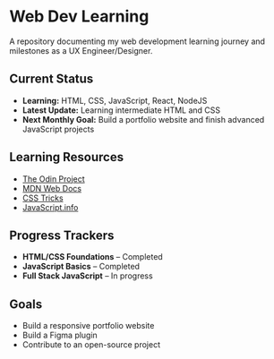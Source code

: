 # Web Dev Learning
A repository documenting my web development learning journey and milestones as a UX Engineer/Designer.

## Current Status
- **Learning:** HTML, CSS, JavaScript, React, NodeJS
- **Latest Update:** Learning intermediate HTML and CSS
- **Next Monthly Goal:** Build a portfolio website and finish advanced JavaScript projects

## Learning Resources
- [The Odin Project](https://www.theodinproject.com/)
- [MDN Web Docs](https://developer.mozilla.org/)
- [CSS Tricks](https://css-tricks.com/)
- [JavaScript.info](https://javascript.info/)

## Progress Trackers
- **HTML/CSS Foundations** – Completed
- **JavaScript Basics** – Completed 
- **Full Stack JavaScript** – In progress 

## Goals
- Build a responsive portfolio website
- Build a Figma plugin
- Contribute to an open-source project